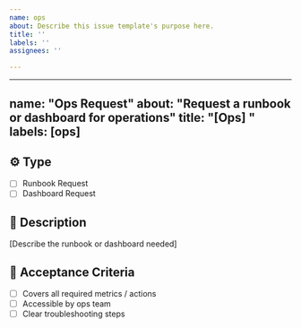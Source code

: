 ```yaml
---
name: ops
about: Describe this issue template's purpose here.
title: ''
labels: ''
assignees: ''

---
```


---
name: "Ops Request"
about: "Request a runbook or dashboard for operations"
title: "[Ops] "
labels: [ops]
---

## ⚙️ Type
- [ ] Runbook Request
- [ ] Dashboard Request

## 📝 Description
[Describe the runbook or dashboard needed]

## 🎯 Acceptance Criteria
- [ ] Covers all required metrics / actions  
- [ ] Accessible by ops team  
- [ ] Clear troubleshooting steps
